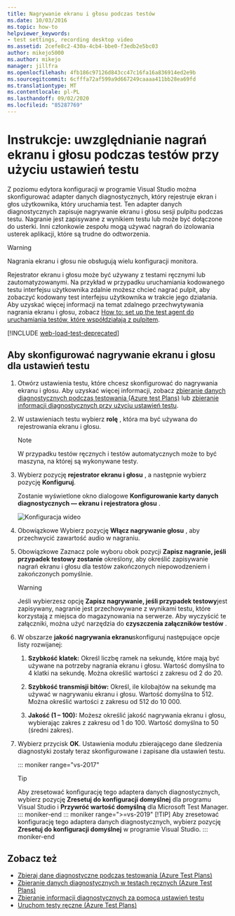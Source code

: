 ```yaml
---
title: Nagrywanie ekranu i głosu podczas testów
ms.date: 10/03/2016
ms.topic: how-to
helpviewer_keywords:
- test settings, recording desktop video
ms.assetid: 2cefe8c2-430a-4cb4-bbe0-f3edb2e5bc03
author: mikejo5000
ms.author: mikejo
manager: jillfra
ms.openlocfilehash: 4fb186c97126d843cc47c16fa16a836914ed2e9b
ms.sourcegitcommit: 6cfffa72af599a9d667249caaaa411bb28ea69fd
ms.translationtype: MT
ms.contentlocale: pl-PL
ms.lasthandoff: 09/02/2020
ms.locfileid: "85287769"
---
```

# <a name="how-to-include-recordings-of-the-screen-and-voice-during-tests-using-test-settings"></a>Instrukcje: uwzględnianie nagrań ekranu i głosu podczas testów przy użyciu ustawień testu

Z poziomu edytora konfiguracji w programie Visual Studio można skonfigurować adapter danych diagnostycznych, który rejestruje ekran i głos użytkownika, który uruchamia test. Ten adapter danych diagnostycznych zapisuje nagrywanie ekranu i głosu sesji pulpitu podczas testu. Nagranie jest zapisywane z wynikiem testu lub może być dołączone do usterki. Inni członkowie zespołu mogą używać nagrań do izolowania usterek aplikacji, które są trudne do odtworzenia.

> [!WARNING]
> Nagrania ekranu i głosu nie obsługują wielu konfiguracji monitora.

Rejestrator ekranu i głosu może być używany z testami ręcznymi lub zautomatyzowanymi. Na przykład w przypadku uruchamiania kodowanego testu interfejsu użytkownika zdalnie możesz chcieć nagrać pulpit, aby zobaczyć kodowany test interfejsu użytkownika w trakcie jego działania. Aby uzyskać więcej informacji na temat zdalnego przechwytywania nagrania ekranu i głosu, zobacz [How to: set up the test agent do uruchamiania testów, które współdziałają z pulpitem](../test/how-to-set-up-your-test-agent-to-run-tests-that-interact-with-the-desktop.md).

[!INCLUDE [web-load-test-deprecated](includes/web-load-test-deprecated.md)]

## <a name="to-configure-screen-and-voice-recording-for-your-test-settings"></a>Aby skonfigurować nagrywanie ekranu i głosu dla ustawień testu

1. Otwórz ustawienia testu, które chcesz skonfigurować do nagrywania ekranu i głosu. Aby uzyskać więcej informacji, zobacz [zbieranie danych diagnostycznych podczas testowania (Azure test Plans)](/azure/devops/test/collect-diagnostic-data?view=vsts) lub [zbieranie informacji diagnostycznych przy użyciu ustawień testu](../test/collect-diagnostic-information-using-test-settings.md).

2. W ustawieniach testu wybierz **rolę** , która ma być używana do rejestrowania ekranu i głosu.

    > [!NOTE]
    > W przypadku testów ręcznych i testów automatycznych może to być maszyna, na której są wykonywane testy.

3. Wybierz pozycję **rejestrator ekranu i głosu** , a następnie wybierz pozycję **Konfiguruj**.

     Zostanie wyświetlone okno dialogowe **Konfigurowanie karty danych diagnostycznych — ekranu i rejestratora głosu** .

     ![Konfiguracja wideo](../test/media/testsettingvideoconfiggdr.png)

4. Obowiązkowe Wybierz pozycję **Włącz nagrywanie głosu** , aby przechwycić zawartość audio w nagraniu.

5. Obowiązkowe Zaznacz pole wyboru obok pozycji **Zapisz nagranie, jeśli przypadek testowy zostanie** określony, aby określić zapisywanie nagrań ekranu i głosu dla testów zakończonych niepowodzeniem i zakończonych pomyślnie.

    > [!WARNING]
    > Jeśli wybierzesz opcję **Zapisz nagrywanie, jeśli przypadek testowy**jest zapisywany, nagranie jest przechowywane z wynikami testu, które korzystają z miejsca do magazynowania na serwerze. Aby wyczyścić te załączniki, można użyć narzędzia do **czyszczenia załączników testów** .

6. W obszarze **jakość nagrywania ekranu**skonfiguruj następujące opcje listy rozwijanej:

    1. **Szybkość klatek:** Określ liczbę ramek na sekundę, które mają być używane na potrzeby nagrania ekranu i głosu. Wartość domyślna to 4 klatki na sekundę. Można określić wartości z zakresu od 2 do 20.

    2. **Szybkość transmisji bitów:** Określ, ile kilobajtów na sekundę ma używać w nagrywaniu ekranu i głosu. Wartość domyślna to 512. Można określić wartości z zakresu od 512 do 10 000.

    3. **Jakość (1 – 100):** Możesz określić jakość nagrywania ekranu i głosu, wybierając zakres z zakresu od 1 do 100. Wartość domyślna to 50 (średni zakres).

7. Wybierz przycisk **OK**. Ustawienia modułu zbierającego dane śledzenia diagnostyki zostały teraz skonfigurowane i zapisane dla ustawień testu.

    ::: moniker range="vs-2017"
    > [!TIP]
    > Aby zresetować konfigurację tego adaptera danych diagnostycznych, wybierz pozycję **Zresetuj do konfiguracji domyślnej** dla programu Visual Studio i **Przywróć wartość domyślną** dla Microsoft Test Manager.
    ::: moniker-end
    ::: moniker range=">=vs-2019"
    > [!TIP]
    > Aby zresetować konfigurację tego adaptera danych diagnostycznych, wybierz pozycję **Zresetuj do konfiguracji domyślnej** w programie Visual Studio.
    ::: moniker-end

## <a name="see-also"></a>Zobacz też

- [Zbieraj dane diagnostyczne podczas testowania (Azure Test Plans)](/azure/devops/test/collect-diagnostic-data?view=vsts)
- [Zbieranie danych diagnostycznych w testach ręcznych (Azure Test Plans)](/azure/devops/test/mtm/collect-more-diagnostic-data-in-manual-tests?view=vsts)
- [Zbieranie informacji diagnostycznych za pomocą ustawień testu](../test/collect-diagnostic-information-using-test-settings.md)
- [Uruchom testy ręczne (Azure Test Plans)](/azure/devops/test/run-manual-tests?view=vsts)
